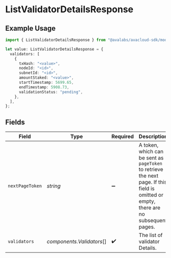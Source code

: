 # ListValidatorDetailsResponse

## Example Usage

```typescript
import { ListValidatorDetailsResponse } from "@avalabs/avacloud-sdk/models/components";

let value: ListValidatorDetailsResponse = {
  validators: [
    {
      txHash: "<value>",
      nodeId: "<id>",
      subnetId: "<id>",
      amountStaked: "<value>",
      startTimestamp: 5699.65,
      endTimestamp: 5908.73,
      validationStatus: "pending",
    },
  ],
};
```

## Fields

| Field                                                                                                                                  | Type                                                                                                                                   | Required                                                                                                                               | Description                                                                                                                            |
| -------------------------------------------------------------------------------------------------------------------------------------- | -------------------------------------------------------------------------------------------------------------------------------------- | -------------------------------------------------------------------------------------------------------------------------------------- | -------------------------------------------------------------------------------------------------------------------------------------- |
| `nextPageToken`                                                                                                                        | *string*                                                                                                                               | :heavy_minus_sign:                                                                                                                     | A token, which can be sent as `pageToken` to retrieve the next page. If this field is omitted or empty, there are no subsequent pages. |
| `validators`                                                                                                                           | *components.Validators*[]                                                                                                              | :heavy_check_mark:                                                                                                                     | The list of validator Details.                                                                                                         |